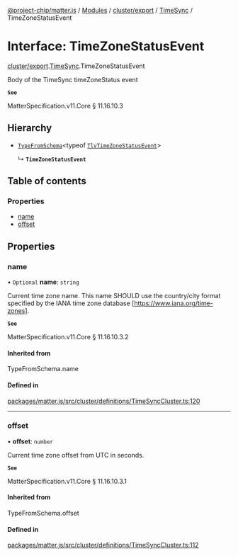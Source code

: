 [@project-chip/matter.js](../README.md) / [Modules](../modules.md) / [cluster/export](../modules/cluster_export.md) / [TimeSync](../modules/cluster_export.TimeSync.md) / TimeZoneStatusEvent

# Interface: TimeZoneStatusEvent

[cluster/export](../modules/cluster_export.md).[TimeSync](../modules/cluster_export.TimeSync.md).TimeZoneStatusEvent

Body of the TimeSync timeZoneStatus event

**`See`**

MatterSpecification.v11.Core § 11.16.10.3

## Hierarchy

- [`TypeFromSchema`](../modules/tlv_export.md#typefromschema)\<typeof [`TlvTimeZoneStatusEvent`](../modules/cluster_export.TimeSync.md#tlvtimezonestatusevent)\>

  ↳ **`TimeZoneStatusEvent`**

## Table of contents

### Properties

- [name](cluster_export.TimeSync.TimeZoneStatusEvent.md#name)
- [offset](cluster_export.TimeSync.TimeZoneStatusEvent.md#offset)

## Properties

### name

• `Optional` **name**: `string`

Current time zone name. This name SHOULD use the country/city format specified by the IANA time zone
database [https://www.iana.org/time-zones].

**`See`**

MatterSpecification.v11.Core § 11.16.10.3.2

#### Inherited from

TypeFromSchema.name

#### Defined in

[packages/matter.js/src/cluster/definitions/TimeSyncCluster.ts:120](https://github.com/project-chip/matter.js/blob/6d3b6a5d957d88a9231d6ecab4bb41f8133112be/packages/matter.js/src/cluster/definitions/TimeSyncCluster.ts#L120)

___

### offset

• **offset**: `number`

Current time zone offset from UTC in seconds.

**`See`**

MatterSpecification.v11.Core § 11.16.10.3.1

#### Inherited from

TypeFromSchema.offset

#### Defined in

[packages/matter.js/src/cluster/definitions/TimeSyncCluster.ts:112](https://github.com/project-chip/matter.js/blob/6d3b6a5d957d88a9231d6ecab4bb41f8133112be/packages/matter.js/src/cluster/definitions/TimeSyncCluster.ts#L112)
